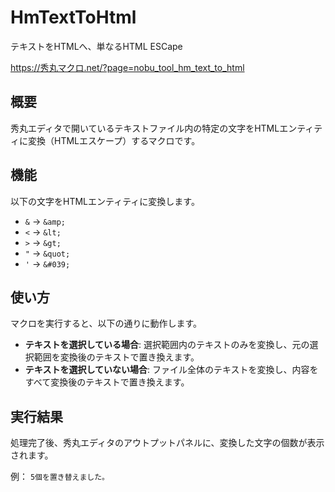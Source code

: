 # HmTextToHtml

テキストをHTMLへ、単なるHTML ESCape

https://秀丸マクロ.net/?page=nobu_tool_hm_text_to_html

## 概要

秀丸エディタで開いているテキストファイル内の特定の文字をHTMLエンティティに変換（HTMLエスケープ）するマクロです。

## 機能

以下の文字をHTMLエンティティに変換します。

*   `&` → `&amp;`
*   `<` → `&lt;`
*   `>` → `&gt;`
*   `"` → `&quot;`
*   `'` → `&#039;`

## 使い方

マクロを実行すると、以下の通りに動作します。

*   **テキストを選択している場合**: 選択範囲内のテキストのみを変換し、元の選択範囲を変換後のテキストで置き換えます。
*   **テキストを選択していない場合**: ファイル全体のテキストを変換し、内容をすべて変換後のテキストで置き換えます。

## 実行結果

処理完了後、秀丸エディタのアウトプットパネルに、変換した文字の個数が表示されます。

例：
`5個を置き替えました。`
